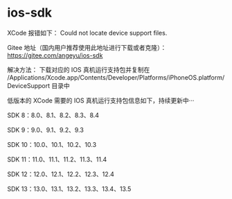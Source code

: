 # ios-sdk
XCode 报错如下：
Could not locate device support files. 

Gitee 地址（国内用户推荐使用此地址进行下载或者克隆）：https://gitee.com/angeyu/ios-sdk

解决方法：
下载对应的 IOS 真机运行支持包并复制在 /Applications/Xcode.app/Contents/Developer/Platforms/iPhoneOS.platform/DeviceSupport 目录中

低版本的 XCode 需要的 IOS 真机运行支持包信息如下，持续更新中···

SDK 8：8.0、8.1、8.2、8.3、8.4

SDK 9：9.0、9.1、9.2、9.3

SDK 10：10.0、10.1、10.2、10.3

SDK 11：11.0、11.1、11.2、11.3、11.4

SDK 12：12.0、12.1、12.2、12.3、12.4

SDK 13：13.0、13.1、13.2、13.3、13.4、13.5

